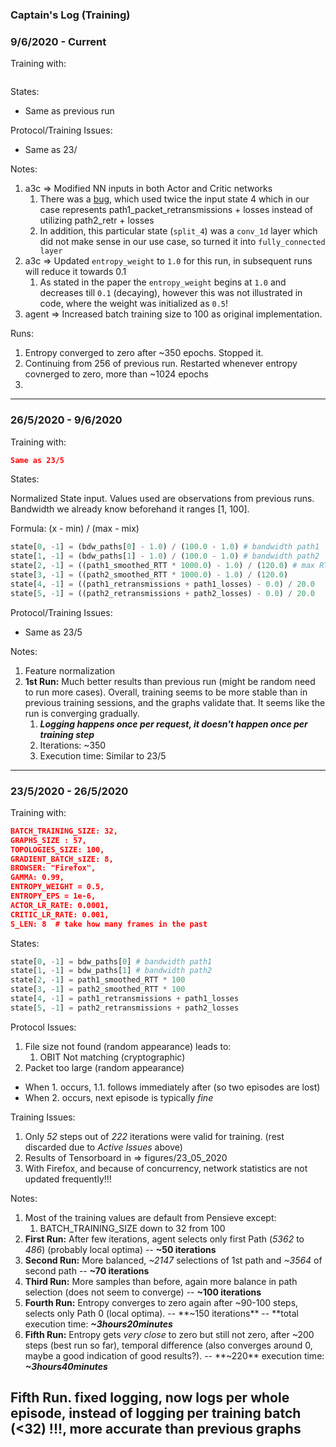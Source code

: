 ### Captain's Log (Training)


### 9/6/2020 - Current
Training with:
``` json

```

States:
* Same as previous run

Protocol/Training Issues: 
* Same as 23/

Notes:
1. a3c => Modified NN inputs in both Actor and Critic networks
    1. There was a [bug](https://github.com/hongzimao/pensieve/issues/20), which used twice the input state 4
   which in our case represents path1_packet_retransmissions + losses instead of utilizing path2_retr + losses
    2.  In addition, this particular state (`split_4`) was a `conv_1d` layer which did not make sense in our use case, so turned it into `fully_connected layer`
2. a3c => Updated `entropy_weight` to `1.0` for this run, in subsequent runs will reduce it towards 0.1
    1. As stated in the paper the `entropy_weight` begins at `1.0` and decreases till `0.1` (decaying), however this was not
    illustrated in code, where the weight was initialized as `0.5`!
3. agent => Increased batch training size to 100 as original implementation.

Runs:
1. Entropy converged to zero after ~350 epochs. Stopped it.
2. Continuing from 256 of previous run. Restarted whenever entropy covnerged to zero, more than ~1024 epochs
3. 
---

### 26/5/2020 - 9/6/2020
Training with:
``` json
Same as 23/5
```
States:

Normalized State input.
Values used are observations from previous runs.
Bandwidth we already know beforehand it ranges [1, 100].

Formula: (x - min) / (max - mix)
``` python
state[0, -1] = (bdw_paths[0] - 1.0) / (100.0 - 1.0) # bandwidth path1
state[1, -1] = (bdw_paths[1] - 1.0) / (100.0 - 1.0) # bandwidth path2
state[2, -1] = ((path1_smoothed_RTT * 1000.0) - 1.0) / (120.0) # max RTT so far 120ms 
state[3, -1] = ((path2_smoothed_RTT * 1000.0) - 1.0) / (120.0)
state[4, -1] = ((path1_retransmissions + path1_losses) - 0.0) / 20.0
state[5, -1] = ((path2_retransmissions + path2_losses) - 0.0) / 20.0
```

Protocol/Training Issues:
* Same as 23/5

Notes: 
1. Feature normalization
2. **1st Run:** Much better results than previous run (might be random need to run more cases). Overall, training seems to be more stable than in previous training sessions, and the graphs validate that. It seems like the run is converging gradually.
    1. ***Logging happens once per request, it doesn't happen once per training step*** 
    2. Iterations: ~350
    3. Execution time: Similar to 23/5
---


### 23/5/2020 - 26/5/2020

Training with:
``` json
BATCH_TRAINING_SIZE: 32,
GRAPHS_SIZE : 57,
TOPOLOGIES_SIZE: 100,
GRADIENT_BATCH_sIZE: 8,
BROWSER: "Firefox",
GAMMA: 0.99,
ENTROPY_WEIGHT = 0.5,
ENTROPY_EPS = 1e-6,
ACTOR_LR_RATE: 0.0001,
CRITIC_LR_RATE: 0.001,
S_LEN: 8  # take how many frames in the past
```
States: 
``` python
state[0, -1] = bdw_paths[0] # bandwidth path1
state[1, -1] = bdw_paths[1] # bandwidth path2
state[2, -1] = path1_smoothed_RTT * 100
state[3, -1] = path2_smoothed_RTT * 100
state[4, -1] = path1_retransmissions + path1_losses
state[5, -1] = path2_retransmissions + path2_losses
```

Protocol Issues:
1. File size not found (random appearance) leads to:
    1. OBIT Not matching (cryptographic)
2. Packet too large (random appearance)

- When 1. occurs, 1.1. follows immediately after (so two episodes are lost)
- When 2. occurs, next episode is typically _fine_


Training Issues: 
1. Only _52_ steps out of _222_ iterations were valid for training. (rest discarded due to _Active Issues_ above)
2. Results of Tensorboard in => figures/23_05_2020
3. With Firefox, and because of concurrency, network statistics are not updated frequently!!! 

Notes: 
1. Most of the training values are default from Pensieve except:
    1. BATCH_TRAINING_SIZE down to 32 from 100 
2. **First Run:** After few iterations, agent selects only first Path (_5362_ to _486_) (probably local optima) -- **~50 iterations**
3. **Second Run:** More balanced, _~2147_ selections of 1st path and _~3564_ of second path -- **~70 iterations**
4. **Third Run:** More samples than before, again more balance in path selection (does not seem to converge) -- **~100 iterations**
5. **Fourth Run:** Entropy converges to zero again after ~90-100 steps, selects only Path 0 (local optima). -- **~150 iterations** -- **total execution time: ***~3hours20minutes***
6. **Fifth Run:** Entropy gets _very close_ to zero but still not zero, after ~200 steps (best run so far), temporal difference (also converges around 0, maybe a good indication of good results?). -- **~220** execution time: ***~3hours40minutes***

**Fifth Run. fixed logging, now logs per whole episode, instead of logging per training batch (<32) !!!, more accurate than previous graphs**
---